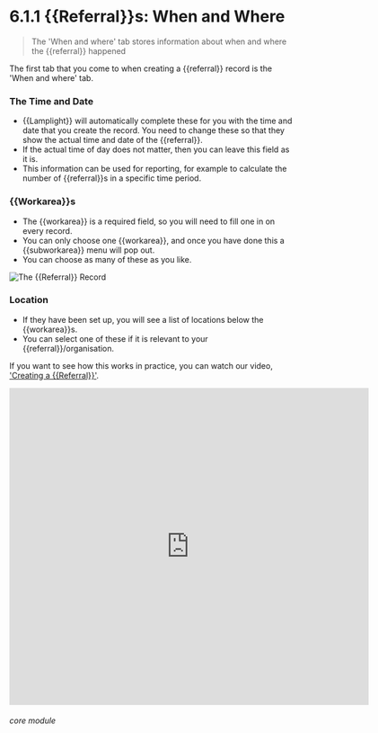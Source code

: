 # 6.1.1  <i class="fa fa-redo-alt"></i> {{Referral}}s: When and Where

> The 'When and where' tab stores information about when and where the {{referral}} happened



The first tab that you come to when creating a {{referral}} record is the 'When and where' tab.

### The Time and Date

- {{Lamplight}} will automatically complete these for you with the time and date that you create the record. You need to
  change these so that they show the actual time and date of the {{referral}}.
- If the actual time of day does not matter, then you can leave this field as it is.
- This information can be used for reporting, for example to calculate the number of {{referral}}s in a specific time
  period.

### {{Workarea}}s

- The {{workarea}} is a required field, so you will need to fill one in on every record.
- You can only choose one {{workarea}}, and once you have done this a {{subworkarea}} menu will pop out.
- You can choose as many of these as you like.

![The {{Referral}} Record](6.1.1a.png)

### Location

- If they have been set up, you will see a list of locations below the {{workarea}}s.
- You can select one of these if it is relevant to your {{referral}}/organisation.

If you want to see how this works in practice, you can watch our
video, ['Creating a {{Referral}}'](/help/index/p/51.3.1).

<iframe width="640" height="564" src="https://player.vimeo.com/video/281971195" frameborder="0" allowFullScreen mozallowfullscreen webkitAllowFullScreen></iframe>

###### core module

